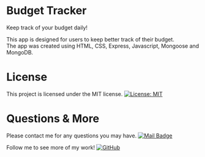 # Budget Tracker
Keep track of your budget daily!

This app is designed for users to keep better track of their budget.
<br>
The app was created using HTML, CSS, Express, Javascript, Mongoose and MongoDB. 



# License
This project is licensed under the MIT license. 
[![License: MIT](https://img.shields.io/badge/license-MIT-blue.svg)](https://opensource.org/licenses/MIT)


# Questions & More
Please contact me for any questions you may have.
[![Mail Badge](https://img.shields.io/badge/-vin.richitelli-c0392b?style=flat&labelColor=c0392b&logo=gmail&logoColor=white)](mailto:vin.richitelli@gmail.com)

Follow me to see more of my work!
[![GitHub](https://img.shields.io/github/followers/vinrich10?style=social)](https://github.com/vinrich10)
